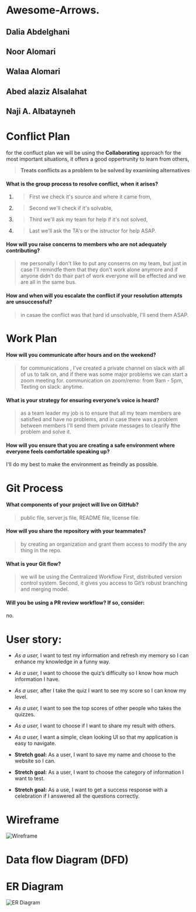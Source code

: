 # Awesome-Arrows.

## Dalia Abdelghani
## Noor Alomari
## Walaa Alomari
## Abed alaziz Alsalahat
## Naji A. Albatayneh

# Conflict Plan
for the confluct plan we will be using the **Collaborating** approach for the most important situations, 
it offers a good oppertrunity to learn from others,
> **Treats conflicts as a problem to be solved by examining alternatives**

#### What is the group process to resolve conflict, when it arises?
1. > First we check it's source and where it came from,
2. > Second we'll check if it's solvable, 
3. > Third we'll ask my team for help if it's not solved, 
4. > Last we'll ask the TA's or the istructor for help ASAP.

#### How will you raise concerns to members who are not adequately contributing?
> me personally I don't like to put any conserns on my team, but just in case I'll remindfe them that they don't work alone anymore 
> and if anyone didn't do thair part of work everyone will be effected and we are all in the same bus.

#### How and when will you escalate the conflict if your resolution attempts are unsuccessful?
> in casae the conflict was that hard id unsolvable, I'll send them ASAP.


# Work Plan

#### How will you communicate after hours and on the weekend?
> for communications , I've created a private channel on slack with all of us to talk on, 
> and if there was some major problems we can start a zoom meeting for.
> communication on zoom/remo: from 9am - 5pm, Texting on slack: anytime.


#### What is your strategy for ensuring everyone’s voice is heard?
> as a team leader my job is to ensure that all my team members are satisfied and have no problems, 
> and in case there was a problem between members I'll send them private messages to clearify fthe problem and solve it.


#### How will you ensure that you are creating a safe environment where everyone feels comfortable speaking up?
I'll do my best to make the environment as freindly as possible.


# Git Process

#### What components of your project will live on GitHub?
> public file, server.js file, README file, license file.


#### How will you share the repository with your teammates?
> by creating an organization and grant them access to modify the any thing in the repo.

#### What is your Git flow?
> we will be using the Centralized Workflow
> First, distributed version control system.
> Second, it gives you access to Git’s robust branching and merging model.

#### Will you be using a PR review workflow? If so, consider:
no.


# User story:
- *As a user,* I want to test my information and refresh my memory so I can enhance my knowledge in a funny way.

- *As a user,* I want to choose the quiz’s difficulty so I know how much information I have.

- *As a user,* after I take the quiz I want to see my score so I can know my level.

- *As a user,* I want to see the top scores of other people who takes the quizzes.

- *As a user,* I want to choose if I want to share my result with others.

- *As a user,* I want a simple, clean looking UI so that my application is easy to navigate.

- **Stretch goal:**  As a user, I want to save my name and choose to the website so I can. 

- **Stretch goal:**  As a user, I want to choose the category of information I want to test.

- **Stretch goal:**  As a use, I want to get a success response with a celebration if I answered all the questions correctly.


# Wireframe

![Wireframe](public/views/imgs/WireFrame.png)

# Data flow Diagram (DFD)


# ER Diagram

![ER Diagram]()